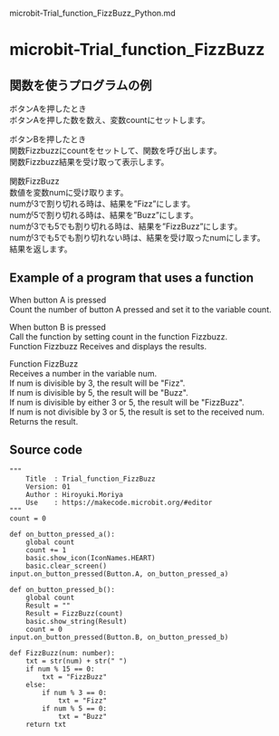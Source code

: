 microbit-Trial_function_FizzBuzz_Python.md    

# microbit-Trial_function_FizzBuzz    

## 関数を使うプログラムの例    

  ボタンAを押したとき  
    ボタンAを押した数を数え、変数countにセットします。  

  ボタンBを押したとき  
    関数Fizzbuzzにcountをセットして、関数を呼び出します。  
    関数Fizzbuzz結果を受け取って表示します。  

  関数FizzBuzz  
    数値を変数numに受け取ります。  
      numが3で割り切れる時は、結果を”Fizz”にします。  
      numが5で割り切れる時は、結果を”Buzz”にします。  
      numが3でも5でも割り切れる時は、結果を”FizzBuzz”にします。  
      numが3でも5でも割り切れない時は、結果を受け取ったnumにします。  
    結果を返します。  


## Example of a program that uses a function  

  When button A is pressed  
    Count the number of button A pressed and set it to the variable count.  

  When button B is pressed  
     Call the function by setting count in the function Fizzbuzz.  
     Function Fizzbuzz Receives and displays the results.  

  Function FizzBuzz  
        Receives a number in the variable num.  
          If num is divisible by 3, the result will be "Fizz".  
          If num is divisible by 5, the result will be "Buzz".  
          If num is divisible by either 3 or 5, the result will be "FizzBuzz".  
          If num is not divisible by 3 or 5, the result is set to the received num.  
        Returns the result.  

## Source code
```
"""
    Title  : Trial_function_FizzBuzz
    Version: 01
    Author : Hiroyuki.Moriya
    Use    : https://makecode.microbit.org/#editor
"""
count = 0

def on_button_pressed_a():
    global count
    count += 1
    basic.show_icon(IconNames.HEART)
    basic.clear_screen()
input.on_button_pressed(Button.A, on_button_pressed_a)

def on_button_pressed_b():
    global count
    Result = ""
    Result = FizzBuzz(count)
    basic.show_string(Result)
    count = 0
input.on_button_pressed(Button.B, on_button_pressed_b)

def FizzBuzz(num: number):
    txt = str(num) + str(" ")
    if num % 15 == 0:
        txt = "FizzBuzz"
    else:
        if num % 3 == 0:
            txt = "Fizz"
        if num % 5 == 0:
            txt = "Buzz"
    return txt
```
